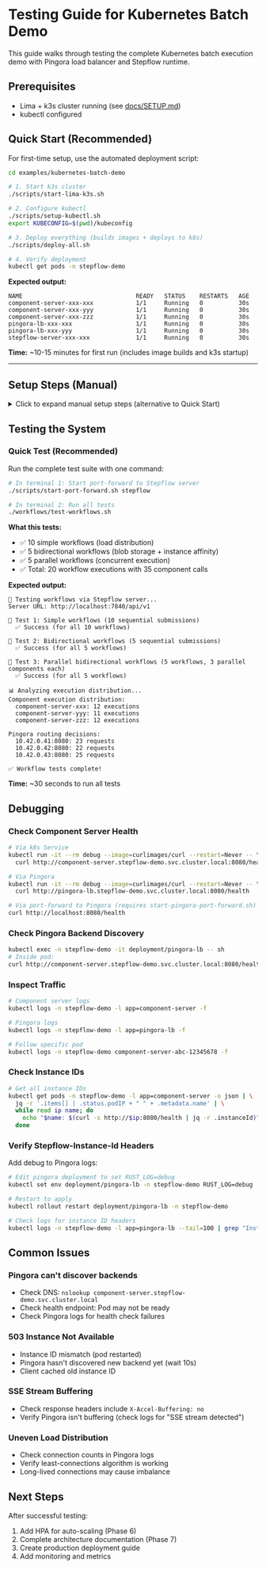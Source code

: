 # Testing Guide for Kubernetes Batch Demo

This guide walks through testing the complete Kubernetes batch execution demo with Pingora load balancer and Stepflow runtime.

## Prerequisites

- Lima + k3s cluster running (see [docs/SETUP.md](docs/SETUP.md))
- kubectl configured

## Quick Start (Recommended)

For first-time setup, use the automated deployment script:

```bash
cd examples/kubernetes-batch-demo

# 1. Start k3s cluster
./scripts/start-lima-k3s.sh

# 2. Configure kubectl
./scripts/setup-kubectl.sh
export KUBECONFIG=$(pwd)/kubeconfig

# 3. Deploy everything (builds images + deploys to k8s)
./scripts/deploy-all.sh

# 4. Verify deployment
kubectl get pods -n stepflow-demo
```

**Expected output:**
```
NAME                                READY   STATUS    RESTARTS   AGE
component-server-xxx-xxx            1/1     Running   0          30s
component-server-xxx-yyy            1/1     Running   0          30s
component-server-xxx-zzz            1/1     Running   0          30s
pingora-lb-xxx-xxx                  1/1     Running   0          30s
pingora-lb-xxx-yyy                  1/1     Running   0          30s
stepflow-server-xxx-xxx             1/1     Running   0          30s
```

**Time:** ~10-15 minutes for first run (includes image builds and k3s startup)

---

## Setup Steps (Manual)

<details>
<summary>Click to expand manual setup steps (alternative to Quick Start)</summary>

### 1. Start Lima VM with k3s

```bash
cd examples/kubernetes-batch-demo
./scripts/start-lima-k3s.sh
```

Wait for VM to be ready (~5-10 minutes on first run).

### 2. Configure kubectl

```bash
./scripts/setup-kubectl.sh
export KUBECONFIG=$(pwd)/kubeconfig
```

Verify cluster access:
```bash
kubectl get nodes
```

### 3. Build Docker Images

Build all images:
```bash
./scripts/build-and-push.sh          # Component server
./scripts/build-pingora.sh           # Pingora load balancer
./scripts/build-stepflow-server.sh   # Stepflow runtime server
```

This takes 5-10 minutes total (Rust compilation in multi-stage builds).

### 4. Deploy to Kubernetes

Deploy all services:
```bash
kubectl apply -f k8s/namespace.yaml
kubectl apply -k k8s/component-server/
kubectl apply -k k8s/pingora-lb/
kubectl apply -k k8s/stepflow-server/
```

Wait for pods to be ready:
```bash
kubectl wait --for=condition=Ready pods -l app=component-server -n stepflow-demo --timeout=120s
kubectl wait --for=condition=Ready pods -l app=pingora-lb -n stepflow-demo --timeout=120s
kubectl wait --for=condition=Ready pods -l app=stepflow-server -n stepflow-demo --timeout=120s
```

Verify deployment:
```bash
kubectl get pods -n stepflow-demo
```

</details>

## Testing the System

### Quick Test (Recommended)

Run the complete test suite with one command:

```bash
# In terminal 1: Start port-forward to Stepflow server
./scripts/start-port-forward.sh stepflow

# In terminal 2: Run all tests
./workflows/test-workflows.sh
```

**What this tests:**
- ✅ 10 simple workflows (load distribution)
- ✅ 5 bidirectional workflows (blob storage + instance affinity)
- ✅ 5 parallel workflows (concurrent execution)
- ✅ Total: 20 workflow executions with 35 component calls

**Expected output:**
```
🚀 Testing workflows via Stepflow server...
Server URL: http://localhost:7840/api/v1

📝 Test 1: Simple workflows (10 sequential submissions)
  ✅ Success (for all 10 workflows)

📝 Test 2: Bidirectional workflows (5 sequential submissions)
  ✅ Success (for all 5 workflows)

📝 Test 3: Parallel bidirectional workflows (5 workflows, 3 parallel components each)
  ✅ Success (for all 5 workflows)

📊 Analyzing execution distribution...
Component execution distribution:
  component-server-xxx: 12 executions
  component-server-yyy: 11 executions
  component-server-zzz: 12 executions

Pingora routing decisions:
  10.42.0.41:8080: 23 requests
  10.42.0.42:8080: 22 requests
  10.42.0.43:8080: 25 requests

✅ Workflow tests complete!
```

**Time:** ~30 seconds to run all tests

## Debugging

### Check Component Server Health

```bash
# Via k8s Service
kubectl run -it --rm debug --image=curlimages/curl --restart=Never -- \
  curl http://component-server.stepflow-demo.svc.cluster.local:8080/health

# Via Pingora
kubectl run -it --rm debug --image=curlimages/curl --restart=Never -- \
  curl http://pingora-lb.stepflow-demo.svc.cluster.local:8080/health

# Via port-forward to Pingora (requires start-pingora-port-forward.sh)
curl http://localhost:8080/health
```

### Check Pingora Backend Discovery

```bash
kubectl exec -n stepflow-demo -it deployment/pingora-lb -- sh
# Inside pod:
curl http://component-server.stepflow-demo.svc.cluster.local:8080/health
```

### Inspect Traffic

```bash
# Component server logs
kubectl logs -n stepflow-demo -l app=component-server -f

# Pingora logs
kubectl logs -n stepflow-demo -l app=pingora-lb -f

# Follow specific pod
kubectl logs -n stepflow-demo component-server-abc-12345678 -f
```

### Check Instance IDs

```bash
# Get all instance IDs
kubectl get pods -n stepflow-demo -l app=component-server -o json | \
  jq -r '.items[] | .status.podIP + " " + .metadata.name' | \
  while read ip name; do
    echo "$name: $(curl -s http://$ip:8080/health | jq -r .instanceId)"
  done
```

### Verify Stepflow-Instance-Id Headers

Add debug to Pingora logs:
```bash
# Edit pingora deployment to set RUST_LOG=debug
kubectl set env deployment/pingora-lb -n stepflow-demo RUST_LOG=debug

# Restart to apply
kubectl rollout restart deployment/pingora-lb -n stepflow-demo

# Check logs for instance ID headers
kubectl logs -n stepflow-demo -l app=pingora-lb --tail=100 | grep "Instance ID header"
```

## Common Issues

### Pingora can't discover backends
- Check DNS: `nslookup component-server.stepflow-demo.svc.cluster.local`
- Check health endpoint: Pod may not be ready
- Check Pingora logs for health check failures

### 503 Instance Not Available
- Instance ID mismatch (pod restarted)
- Pingora hasn't discovered new backend yet (wait 10s)
- Client cached old instance ID

### SSE Stream Buffering
- Check response headers include `X-Accel-Buffering: no`
- Verify Pingora isn't buffering (check logs for "SSE stream detected")

### Uneven Load Distribution
- Check connection counts in Pingora logs
- Verify least-connections algorithm is working
- Long-lived connections may cause imbalance

## Next Steps

After successful testing:
1. Add HPA for auto-scaling (Phase 6)
2. Complete architecture documentation (Phase 7)
3. Create production deployment guide
4. Add monitoring and metrics
